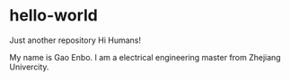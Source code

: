 # hello-world
Just another repository
Hi Humans!

My name is Gao Enbo. I am a electrical engineering master from Zhejiang Univercity.

